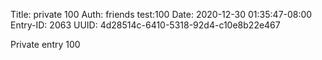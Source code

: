 Title: private 100
Auth: friends test:100
Date: 2020-12-30 01:35:47-08:00
Entry-ID: 2063
UUID: 4d28514c-6410-5318-92d4-c10e8b22e467

Private entry 100